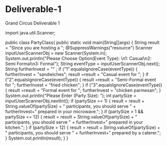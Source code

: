 # Deliverable-1
Grand Circus Deliverable 1 

import java.util.Scanner;

public class PartyClass{
	public static void main(String[]args)
	{
		String result = "Since you are hosting a ";
		@SuppressWarnings("resource")
		Scanner inputUserScannerObj = new Scanner(System.in);
		System.out.println("Please Choose Option(Event Type): \n1: Casual\n2: Semi Formal\n3: Formal");
		String eventType = inputUserScannerObj.next();
		String furtherInvest = "" ;
		if ("1".equalsIgnoreCase(eventType)) {
			furtherInvest = "sandwiches";
			result  =result + "Casual event for ";
		}
		if ("2".equalsIgnoreCase(eventType)) {
			result  =result + "Semi-Formal event for ";
			furtherInvest = "fried chicken";
		}
		if ("3".equalsIgnoreCase(eventType)) {
			result  =result + "Formal event for ";
			furtherInvest = "chicken parmesan";
		}
		System.out.println("Please Enter (Party Size): ");
		int partySize = inputUserScannerObj.nextInt(); 
		if (partySize == 1) {
			result  = result + String.valueOf(partySize) + " participants, you should serve " + furtherInvest+" prepared in your microwave.";
		}
		if (partySize > 1 && partySize <= 12) {
			result  = result  + String.valueOf(partySize) + " participants, you should serve " + furtherInvest+" prepared in your kitchen.";
		}
		if (partySize > 12) {
			result  = result  + String.valueOf(partySize) + " participants, you should serve " + furtherInvest+" prepared by a caterer.";
		}
		System.out.println(result);
	}
}
